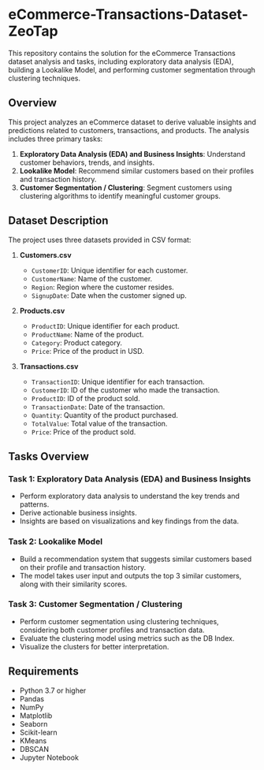 # eCommerce-Transactions-Dataset-ZeoTap
This repository contains the solution for the eCommerce Transactions dataset analysis and tasks, including exploratory data analysis (EDA), building a Lookalike Model, and performing customer segmentation through clustering techniques.

## Overview

This project analyzes an eCommerce dataset to derive valuable insights and predictions related to customers, transactions, and products. The analysis includes three primary tasks:

1. **Exploratory Data Analysis (EDA) and Business Insights**: Understand customer behaviors, trends, and insights.
2. **Lookalike Model**: Recommend similar customers based on their profiles and transaction history.
3. **Customer Segmentation / Clustering**: Segment customers using clustering algorithms to identify meaningful customer groups.

## Dataset Description

The project uses three datasets provided in CSV format:

1. **Customers.csv**
   - `CustomerID`: Unique identifier for each customer.
   - `CustomerName`: Name of the customer.
   - `Region`: Region where the customer resides.
   - `SignupDate`: Date when the customer signed up.

2. **Products.csv**
   - `ProductID`: Unique identifier for each product.
   - `ProductName`: Name of the product.
   - `Category`: Product category.
   - `Price`: Price of the product in USD.

3. **Transactions.csv**
   - `TransactionID`: Unique identifier for each transaction.
   - `CustomerID`: ID of the customer who made the transaction.
   - `ProductID`: ID of the product sold.
   - `TransactionDate`: Date of the transaction.
   - `Quantity`: Quantity of the product purchased.
   - `TotalValue`: Total value of the transaction.
   - `Price`: Price of the product sold.

## Tasks Overview

### Task 1: Exploratory Data Analysis (EDA) and Business Insights
- Perform exploratory data analysis to understand the key trends and patterns.
- Derive actionable business insights.
- Insights are based on visualizations and key findings from the data.

### Task 2: Lookalike Model
- Build a recommendation system that suggests similar customers based on their profile and transaction history.
- The model takes user input and outputs the top 3 similar customers, along with their similarity scores.

### Task 3: Customer Segmentation / Clustering
- Perform customer segmentation using clustering techniques, considering both customer profiles and transaction data.
- Evaluate the clustering model using metrics such as the DB Index.
- Visualize the clusters for better interpretation.

## Requirements

- Python 3.7 or higher
- Pandas
- NumPy
- Matplotlib
- Seaborn
- Scikit-learn
- KMeans
- DBSCAN
- Jupyter Notebook
